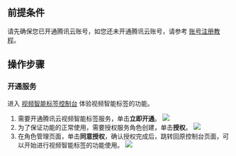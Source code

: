 ## 前提条件
请先确保您已开通腾讯云账号，如您还未开通腾讯云账号，请参考 [账号注册教程](https://cloud.tencent.com/document/product/378/17985)。

## 操作步骤
### 开通服务
进入 [视频智能标签控制台](https://console.cloud.tencent.com/ai-media) 体验视频智能标签的功能。
1. 需要开通腾讯云视频智能标签服务，单击**立即开通**。
![](https://qcloudimg.tencent-cloud.cn/raw/d8350c8cc8e1a49c20ceb171a3ce457d.png)
2. 为了保证功能的正常使用，需要授权服务角色创建，单击**授权**。
![](https://qcloudimg.tencent-cloud.cn/raw/cde820d464ce781049c5440c5db3bc8a.png)
3. 在角色管理页面，单击**同意授权**，确认授权完成后，跳转回原控制台页面，可以开始进行视频智能标签的功能使用。
![](https://qcloudimg.tencent-cloud.cn/raw/ff402c4084db7b00bb1e9ebad6903bb9.png)
